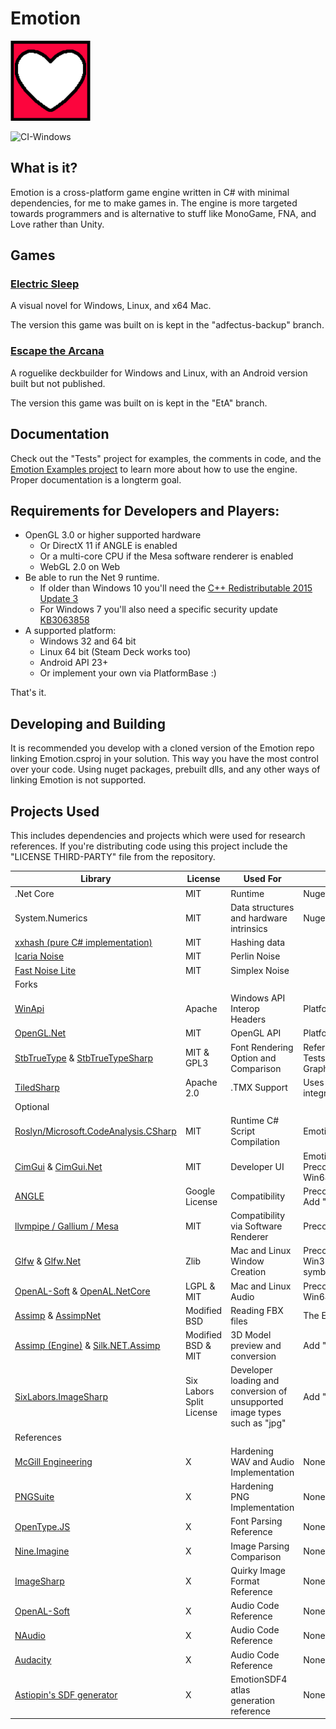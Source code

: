 # Emotion
<img src="EmotionLogo.png" width="128px" />

![CI-Windows](https://github.com/Cryru/Emotion/actions/workflows/buildWindows.yml/badge.svg?branch=master)

## What is it?

Emotion is a cross-platform game engine written in C# with minimal dependencies, for me to make games in. The engine is more targeted towards programmers and is alternative to stuff like MonoGame, FNA, and Love rather than Unity.

## Games

### [Electric Sleep](https://store.steampowered.com/app/1011620/Electric_Sleep/)

A visual novel for Windows, Linux, and x64 Mac.

The version this game was built on is kept in the "adfectus-backup" branch. 

### [Escape the Arcana](https://store.steampowered.com/app/2953200/Escape_the_Arcana/)

A roguelike deckbuilder for Windows and Linux, with an Android version built but not published.

The version this game was built on is kept in the "EtA" branch.

## Documentation

Check out the "Tests" project for examples, the comments in code, and the [Emotion Examples project](https://github.com/Cryru/EmotionExamples) to learn more about how to use the engine. Proper documentation is a longterm goal.

## Requirements for Developers and Players:

- OpenGL 3.0 or higher supported hardware
  - Or DirectX 11 if ANGLE is enabled
  - Or a multi-core CPU if the Mesa software renderer is enabled
  - WebGL 2.0 on Web
- Be able to run the Net 9 runtime.
	- If older than Windows 10 you'll need the [C++ Redistributable 2015 Update 3](https://www.microsoft.com/en-us/download/details.aspx?id=52685)
	- For Windows 7 you'll also need a specific security update [KB3063858](https://learn.microsoft.com/en-us/dotnet/core/install/windows?tabs=net60#dependencies)
- A supported platform:
	- Windows 32 and 64 bit
 	- Linux 64 bit (Steam Deck works too)
	- Android API 23+
 	- Or implement your own via PlatformBase :)

That's it.

## Developing and Building

It is recommended you develop with a cloned version of the Emotion repo linking Emotion.csproj in your solution. This way you have the most control over your code.
Using nuget packages, prebuilt dlls, and any other ways of linking Emotion is not supported.

## Projects Used

This includes dependencies and projects which were used for research references.
If you're distributing code using this project include the "LICENSE THIRD-PARTY" file from the repository.

| Library | License | Used For | Inclusion |
| -- | -- | -- | -- |
| .Net Core | MIT | Runtime | Nuget
| System.Numerics | MIT | Data structures and hardware intrinsics | Nuget
| [xxhash (pure C# implementation)](https://github.com/uranium62/xxHash) | MIT | Hashing data
| [Icaria Noise](https://github.com/krubbles/Icaria-Noise) | MIT | Perlin Noise
| [Fast Noise Lite](https://github.com/Auburn/FastNoiseLite) | MIT | Simplex Noise
| Forks
| [WinApi](https://github.com/prasannavl/WinApi) | Apache | Windows API Interop Headers | Platform/Implementation/Win32/Native
| [OpenGL.Net](https://github.com/luca-piccioni/OpenGL.Net) | MIT | OpenGL API | Platform/OpenGL
| [StbTrueType](https://github.com/nothings/stb/blob/master/stb_truetype.h) & [StbTrueTypeSharp](https://github.com/zwcloud/StbTruetypeSharp) | MIT & GPL3 | Font Rendering Option and Comparison | Referenced by Tests @ Tests/StbTrueType and Graphics/Text/StbGlyphRenderer
| [TiledSharp](https://github.com/marshallward/TiledSharp) | Apache 2.0 | .TMX Support | Uses custom XML and engine integration @ Standard/TMX
| Optional
| [Roslyn/Microsoft.CodeAnalysis.CSharp](https://github.com/dotnet/roslyn) | MIT | Runtime C# Script Compilation | Emotion.Plugins.CSharpScripting
| [CimGui](https://github.com/cimgui/cimgui) & [CimGui.Net](https://github.com/mellinoe/ImGui.NET) | MIT | Developer UI | Emotion.Plugins.ImGuiNet, Precompiled for Mac64, Linux64, and Win64
| [ANGLE](https://github.com/google/angle) | Google License | Compatibility | Precompiled for Win32 and Win64, Add "ANGLE" symbol
| [llvmpipe / Gallium / Mesa](https://mesa3d.org/) | MIT | Compatibility via Software Renderer | Precompiled for Win32 and Win64
| [Glfw](https://github.com/glfw/glfw) & [Glfw.Net](https://github.com/Chman/Glfw.Net) | Zlib | Mac and Linux Window Creation | Precompiled for Mac64, Linux64, Win32, and Win64, Add "GLFW" symbol
| [OpenAL-Soft](https://github.com/kcat/openal-soft) & [OpenAL.NetCore](https://github.com/nsglover/OpenAL.NETCore) | LGPL & MIT | Mac and Linux Audio | Precompiled for Mac64, Linux64, Win64, Add "OpenAL" symbol
| [Assimp](https://github.com/assimp/assimp) & [AssimpNet](https://github.com/assimp/assimp-net) | Modified BSD | Reading FBX files | The Emotion build tool
| [Assimp (Engine)](https://github.com/assimp/assimp) & [Silk.NET.Assimp](https://github.com/dotnet/Silk.NET/pkgs/nuget/Silk.NET.Assimp) | Modified BSD & MIT | 3D Model preview and conversion | Add "ASSIMP" symbol
| [SixLabors.ImageSharp](https://github.com/SixLabors/ImageSharp) | Six Labors Split License | Developer loading and conversion of unsupported image types such as "jpg" | Add "MORE_IMAGE_TYPES" symbol
| References
| [McGill Engineering](http://www-mmsp.ece.mcgill.ca/Documents/AudioFormats/WAVE/Samples.html) | X | Hardening WAV and Audio Implementation | None
| [PNGSuite](http://www.schaik.com/pngsuite/) | X | Hardening PNG Implementation | None
| [OpenType.JS](https://opentype.js.org/) | X | Font Parsing Reference | None
| [Nine.Imagine](https://github.com/yufeih/Nine.Imaging) | X | Image Parsing Comparison | None
| [ImageSharp](https://github.com/SixLabors/ImageSharp) | X | Quirky Image Format Reference | None
| [OpenAL-Soft](https://github.com/kcat/openal-soft/) | X | Audio Code Reference | None
| [NAudio](https://github.com/naudio/NAudio) | X | Audio Code Reference | None
| [Audacity](https://github.com/audacity) | X | Audio Code Reference | None
| [Astiopin's SDF generator](https://github.com/astiopin/sdf_atlas) | X | EmotionSDF4 atlas generation reference | None
